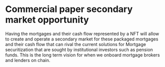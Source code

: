 # Commercial paper secondary market opportunity

Having the mortgages and their cash flow represented by a NFT will allow to create and operate a secondary market for these packaged mortgages and their cash flow that can rival the current solutions for Mortgage securitization that are sought by institutional investors such as pension funds. This is the long term vision for when we onboard mortgage brokers and lenders on chain.
